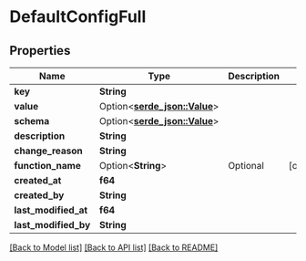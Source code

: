 # DefaultConfigFull

## Properties

Name | Type | Description | Notes
------------ | ------------- | ------------- | -------------
**key** | **String** |  | 
**value** | Option<[**serde_json::Value**](.md)> |  | 
**schema** | Option<[**serde_json::Value**](.md)> |  | 
**description** | **String** |  | 
**change_reason** | **String** |  | 
**function_name** | Option<**String**> | Optional | [optional]
**created_at** | **f64** |  | 
**created_by** | **String** |  | 
**last_modified_at** | **f64** |  | 
**last_modified_by** | **String** |  | 

[[Back to Model list]](../README.md#documentation-for-models) [[Back to API list]](../README.md#documentation-for-api-endpoints) [[Back to README]](../README.md)



